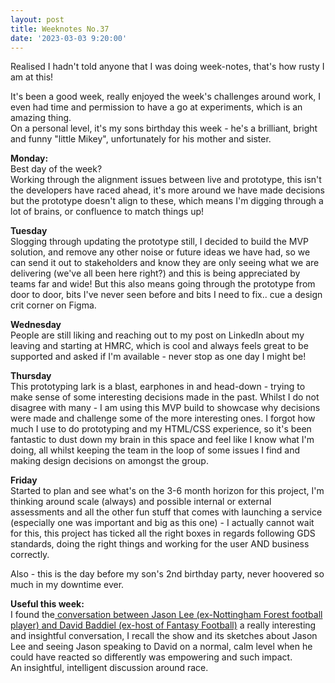 ```yaml
---
layout: post
title: Weeknotes No.37
date: '2023-03-03 9:20:00'
---
```

Realised I hadn't told anyone that I was doing week-notes, that's how rusty I am at this!

It's been a good week, really enjoyed the week's challenges around work, I even had time and permission to have a go at experiments, which is an amazing thing.<br>
On a personal level, it's my sons birthday this week - he's a brilliant, bright and funny "little Mikey", unfortunately for his mother and sister. 

<strong>Monday:</strong><br>
Best day of the week? <br>
Working through the alignment issues between live and prototype, this isn't the developers have raced ahead, it's more around we have made decisions but the prototype doesn't align to these, which means I'm digging through a lot of brains, or confluence to match things up!

<strong>Tuesday</strong><br>
Slogging through updating the prototype still, I decided to build the MVP solution, and remove any other noise or future ideas we have had, so we can send it out to stakeholders and know they are only seeing what we are delivering (we've all been here right?) and this is being appreciated by teams far and wide! But this also means going through the prototype from door to door, bits I've never seen before and bits I need to fix.. cue a design crit corner on Figma.

<strong>Wednesday</strong><br>
People are still liking and reaching out to my post on LinkedIn about my leaving and starting at HMRC, which is cool and always feels great to be supported and asked if I'm available - never stop as one day I might be!

<strong>Thursday</strong><br>
This prototyping lark is a blast, earphones in and head-down - trying to make sense of some interesting decisions made in the past. Whilst I do not disagree with many - I am using this MVP build to showcase why decisions were made and challenge some of the more interesting ones.
I forgot how much I use to do prototyping and my HTML/CSS experience, so it's been fantastic to dust down my brain in this space and feel like I know what I'm doing, all whilst keeping the team in the loop of some issues I find and making design decisions on amongst the group.

<strong>Friday</strong><br>
Started to plan and see what's on the 3-6 month horizon for this project, I'm thinking around scale (always) and possible internal or external assessments and all the other fun stuff that comes with launching a service (especially one was important and big as this one) - I actually cannot wait for this, this project has ticked all the right boxes in regards following GDS standards, doing the right things and working for the user AND business correctly.

Also - this is the day before my son's 2nd birthday party, never hoovered so much in my downtime ever. 

<strong>Useful this week:</strong><br>
I found the<a href="https://www.youtube.com/watch?v=he6Nq2lWLJ0&t=1s" title="Jason Lee interviews David Baddiel"> conversation between Jason Lee (ex-Nottingham Forest football player) and David Baddiel (ex-host of Fantasy Football)</a> a really interesting and insightful conversation, I recall the show and its sketches about Jason Lee and seeing Jason speaking to David on a normal, calm level when he could have reacted so differently was empowering and such impact.
<br>An insightful, intelligent discussion around race.


